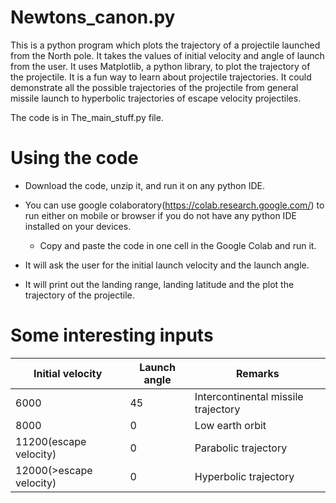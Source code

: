 # Newtons_canon.py
This is a python program which plots the trajectory of a projectile launched from the North pole. It takes the values of initial velocity and angle of launch from the user. It uses Matplotlib, a python library, to plot the trajectory of the projectile. It is a fun way to learn about projectile trajectories. It could demonstrate all the possible trajectories of the projectile from general missile launch to hyperbolic trajectories of escape velocity projectiles.

The code is in The_main_stuff.py file.

# Using the code
-	Download the code, unzip it, and run it on any python IDE.

-	You can use google colaboratory(https://colab.research.google.com/) to run either on mobile or browser if you do not have any python IDE installed on your devices.

 	-	Copy and paste the code in one cell in the Google Colab and run it.

-	It will ask the user for the initial launch velocity and the launch angle.

-	It will print out the landing range, landing latitude and the plot the trajectory of the projectile.

# Some interesting inputs
|Initial velocity|Launch angle | Remarks|
|----------------|----|------|
| 6000 |                           45 |                 Intercontinental missile trajectory |
|8000|                           0|                            Low earth orbit|
|11200(escape velocity)|         0|                          Parabolic trajectory|
|12000(>escape velocity)|        0|                         Hyperbolic trajectory|
